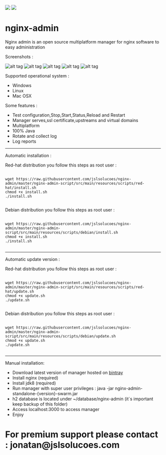 [![][travis img]][travis]
[![][license img]][license]

[travis]:https://travis-ci.org/jslsolucoes/nginx-admin
[travis img]:https://travis-ci.org/jslsolucoes/nginx-admin.svg?branch=master

[license]:LICENSE
[license img]:https://img.shields.io/badge/License-Apache%202-blue.svg


# nginx-admin
Nginx admin is an open source multiplatform manager for nginx software to easy administration 


Screenshots : 

![alt tag](https://github.com/jslsolucoes/nginx-admin/blob/master/nginx-admin-ui-screenshot/screenshot1.png)
![alt tag](https://github.com/jslsolucoes/nginx-admin/blob/master/nginx-admin-ui-screenshot/screenshot2.png)
![alt tag](https://github.com/jslsolucoes/nginx-admin/blob/master/nginx-admin-ui-screenshot/screenshot3.png)
![alt tag](https://github.com/jslsolucoes/nginx-admin/blob/master/nginx-admin-ui-screenshot/screenshot4.png)
![alt tag](https://github.com/jslsolucoes/nginx-admin/blob/master/nginx-admin-ui-screenshot/screenshot5.png)

 
Supported operational system :
<ul>
	<li>Windows</li>
	<li>Linux</li>
	<li>Mac OSX</li>
</ul>

Some features :
<ul>
	<li>Test configuration,Stop,Start,Status,Reload and Restart</li>
	<li>Manager serves,ssl certificate,upstreams and virtual domains</li>
	<li>Multiplatform</li>
	<li>100% Java</li>
	<li>Rotate and collect log</li>
	<li>Log reports</li>
</ul>


<hr/>
Automatic installation :

Red-hat distribution you follow this steps as root user : 
<pre>
	<code>
wget https://raw.githubusercontent.com/jslsolucoes/nginx-admin/master/nginx-admin-script/src/main/resources/scripts/red-hat/install.sh
chmod +x install.sh
./install.sh 
	</code>
</pre>


Debian distribution you follow this steps as root user : 
<pre>
	<code>
wget https://raw.githubusercontent.com/jslsolucoes/nginx-admin/master/nginx-admin-script/src/main/resources/scripts/debian/install.sh
chmod +x install.sh
./install.sh 
	</code>
</pre>

<hr/>
Automatic update version :

Red-hat distribution you follow this steps as root user : 
<pre>
	<code>
wget https://raw.githubusercontent.com/jslsolucoes/nginx-admin/master/nginx-admin-script/src/main/resources/scripts/red-hat/update.sh
chmod +x update.sh
./update.sh 
	</code>
</pre>

Debian distribution you follow this steps as root user : 
<pre>
	<code>
wget https://raw.githubusercontent.com/jslsolucoes/nginx-admin/master/nginx-admin-script/src/main/resources/scripts/debian/update.sh
chmod +x update.sh
./update.sh 
	</code>
</pre>

<hr/>
Manual installation: 

* Download latest version of manager hosted on <a href='https://bintray.com/jslsolucoes/nginx-admin/com.jslsolucoes.nginx.admin/'>bintray</a> 
* Install nginx (required)
* Install jdk8 (required)
* Run manager with super user privileges : java -jar nginx-admin-standalone-{version}-swarm.jar
* h2 database is located under ~/database/nginx-admin (it`s important keep backup of this folder)
* Access localhost:3000 to access manager
* Enjoy

<h1>For premium support please contact : jonatan@jslsolucoes.com</h2>


